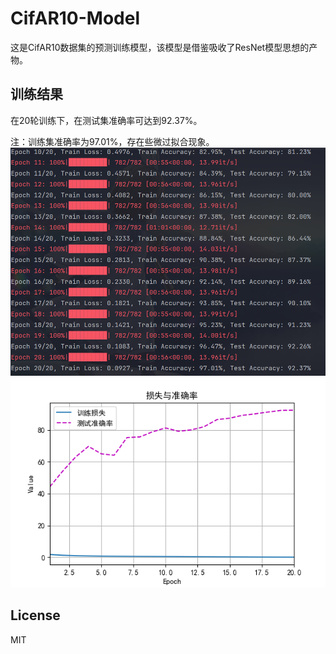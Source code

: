 # CifAR10-Model

这是CifAR10数据集的预测训练模型，该模型是借鉴吸收了ResNet模型思想的产物。

## 训练结果
在20轮训练下，在测试集准确率可达到92.37%。

注：训练集准确率为97.01%，存在些微过拟合现象。
![训练结果](images/1.png)
![训练结果](images/2.png)

## License
MIT
